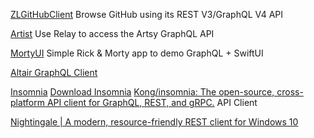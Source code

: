 
[ZLGitHubClient](https://github.com/ExistOrLive/GitHubClient)
Browse GitHub using its REST V3/GraphQL V4 API

[Artist](https://github.com/orta/Relay-Artist-Example)
Use Relay to access the Artsy GraphQL API

[MortyUI](https://github.com/Dimillian/MortyUI)
Simple Rick & Morty app to demo GraphQL + SwiftUI

[Altair GraphQL Client](https://altair.sirmuel.design/)

[Insomnia](https://insomnia.rest/)
[Download Insomnia](https://insomnia.rest/download#windows)
[Kong/insomnia: The open-source, cross-platform API client for GraphQL, REST, and gRPC.](https://github.com/Kong/insomnia)
API Client

[Nightingale | A modern, resource-friendly REST client for Windows 10](https://nightingale.rest)

